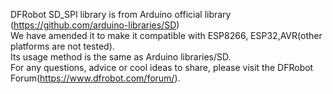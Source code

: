 DFRobot SD_SPI library is from Arduino official library (https://github.com/arduino-libraries/SD) <br>
We have amended it to make it compatible with ESP8266, ESP32,AVR(other platforms are not tested). <br>
Its usage method is the same as Arduino libraries/SD. <br>
For any questions, advice or cool ideas to share, please visit the DFRobot Forum(https://www.dfrobot.com/forum/). <br>
